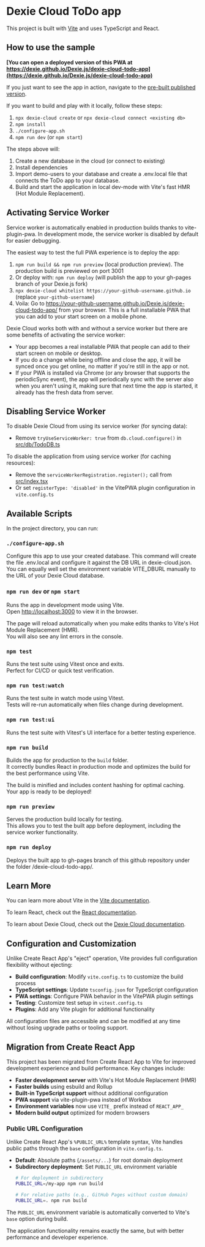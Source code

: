 # Dexie Cloud ToDo app

This project is built with [Vite](https://vitejs.dev/) and uses TypeScript and React.

## How to use the sample

**[You can open a deployed version of this PWA at https://dexie.github.io/Dexie.js/dexie-cloud-todo-app](https://dexie.github.io/Dexie.js/dexie-cloud-todo-app)**

If you just want to see the app in action, navigate to the [pre-built published version](https://dexie.github.io/Dexie.js/dexie-cloud-todo-app/).

If you want to build and play with it locally, follow these steps:

1. `npx dexie-cloud create` or `npx dexie-cloud connect <existing db>`
2. `npm install`
3. `./configure-app.sh`
4. `npm run dev` (or `npm start`)

The steps above will:

1. Create a new database in the cloud (or connect to existing)
2. Install dependencies
3. Import demo-users to your database and create a .env.local file that connects the ToDo app to your database.
4. Build and start the application in local dev-mode with Vite's fast HMR (Hot Module Replacement).

## Activating Service Worker

Service worker is automatically enabled in production builds thanks to vite-plugin-pwa. In development mode, the service worker is disabled by default for easier debugging.

The easiest way to test the full PWA experience is to deploy the app:

1. `npm run build && npm run preview` (local production preview). The production build is previewed on port 3001
2. Or deploy with: `npm run deploy` (will publish the app to your gh-pages branch of your Dexie.js fork)
3. `npx dexie-cloud whitelist https://your-github-username.github.io` (replace `your-github-username`)
4. Voila: Go to https://your-github-username.github.io/Dexie.js/dexie-cloud-todo-app/ from your browser. This is a full installable PWA that you can add to your start screen on a mobile phone.

Dexie Cloud works both with and without a service worker but there are some benefits of activating the service worker:

* Your app becomes a real installable PWA that people can add to their start screen on mobile or desktop.
* If you do a change while being offline and close the app, it will be synced once you get online, no matter if you're still in the app or not.
* If your PWA is installed via Chrome (or any browser that supports the periodicSync event), the app will periodically sync with the server also when you aren't using it, making sure that next time the app is started, it already has the fresh data from server.

## Disabling Service Worker

To disable Dexie Cloud from using its service worker (for syncing data):
* Remove `tryUseServiceWorker: true` from `db.cloud.configure()` in [src/db/TodoDB.ts](https://github.com/dfahlander/Dexie.js/blob/master/samples/dexie-cloud-todo-app/src/db/TodoDB.ts)

To disable the application from using service worker (for caching resources):
* Remove the `serviceWorkerRegistration.register();` call from [src/index.tsx](https://github.com/dfahlander/Dexie.js/blob/master/samples/dexie-cloud-todo-app/src/index.tsx)
* Or set `registerType: 'disabled'` in the VitePWA plugin configuration in `vite.config.ts`

## Available Scripts

In the project directory, you can run:

### `./configure-app.sh`

Configure this app to use your created database.
This command will create the file .env.local and configure it against the DB URL in dexie-cloud.json.
You can equally well set the environment variable VITE_DBURL manually to the URL of your
Dexie Cloud database.

### `npm run dev` or `npm start`

Runs the app in development mode using Vite.\
Open [http://localhost:3000](http://localhost:3000) to view it in the browser.

The page will reload automatically when you make edits thanks to Vite's Hot Module Replacement (HMR).\
You will also see any lint errors in the console.

### `npm test`

Runs the test suite using Vitest once and exits.\
Perfect for CI/CD or quick test verification.

### `npm run test:watch`

Runs the test suite in watch mode using Vitest.\
Tests will re-run automatically when files change during development.

### `npm run test:ui`

Runs the test suite with Vitest's UI interface for a better testing experience.

### `npm run build`

Builds the app for production to the `build` folder.\
It correctly bundles React in production mode and optimizes the build for the best performance using Vite.

The build is minified and includes content hashing for optimal caching.\
Your app is ready to be deployed!

### `npm run preview`

Serves the production build locally for testing.\
This allows you to test the built app before deployment, including the service worker functionality.

### `npm run deploy`

Deploys the built app to gh-pages branch of this github repository under the folder /dexie-cloud-todo-app/.

## Learn More

You can learn more about Vite in the [Vite documentation](https://vitejs.dev/).

To learn React, check out the [React documentation](https://reactjs.org/).

To learn about Dexie Cloud, check out the [Dexie Cloud documentation](https://dexie.org/cloud/docs/).

## Configuration and Customization

Unlike Create React App's "eject" operation, Vite provides full configuration flexibility without ejecting:

- **Build configuration**: Modify `vite.config.ts` to customize the build process
- **TypeScript settings**: Update `tsconfig.json` for TypeScript configuration  
- **PWA settings**: Configure PWA behavior in the VitePWA plugin settings
- **Testing**: Customize test setup in `vitest.config.ts`
- **Plugins**: Add any Vite plugin for additional functionality

All configuration files are accessible and can be modified at any time without losing upgrade paths or tooling support.

## Migration from Create React App

This project has been migrated from Create React App to Vite for improved development experience and build performance. Key changes include:

- **Faster development server** with Vite's Hot Module Replacement (HMR)
- **Faster builds** using esbuild and Rollup
- **Built-in TypeScript support** without additional configuration
- **PWA support** via vite-plugin-pwa instead of Workbox
- **Environment variables** now use `VITE_` prefix instead of `REACT_APP_`
- **Modern build output** optimized for modern browsers

### Public URL Configuration

Unlike Create React App's `%PUBLIC_URL%` template syntax, Vite handles public paths through the `base` configuration in `vite.config.ts`. 

- **Default**: Absolute paths (`/assets/...`) for root domain deployment
- **Subdirectory deployment**: Set `PUBLIC_URL` environment variable
  ```bash
  # For deployment in subdirectory
  PUBLIC_URL=/my-app npm run build
  
  # For relative paths (e.g., GitHub Pages without custom domain)
  PUBLIC_URL=. npm run build
  ```

The `PUBLIC_URL` environment variable is automatically converted to Vite's `base` option during build.

The application functionality remains exactly the same, but with better performance and developer experience.